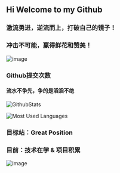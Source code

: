 ## Hi Welcome to my Github 

### 激流勇进，逆流而上，打破自己的镜子！


### 冲击不可能，赢得鲜花和赞美！


![image](https://user-images.githubusercontent.com/84832795/212478754-bb2b6468-c2ef-486b-ae8b-a79a0faf715d.png)
<br/>


### Github提交次数<br/>
#### 流水不争先，争的是滔滔不绝<br/>
![GithubStats](https://github-readme-stats.vercel.app/api?username=morsun&show_icons=true&theme=dark&count_private=true)

<!-- github使用语言 -->
![Most Used Languages](https://github-readme-stats.vercel.app/api/top-langs/?username=morsun&theme=dark&layout=compact)

### 目标站：Great Position 
### 目前：技术在学 & 项目积累
![image](https://www.likecs.com/default/index/img?u=aHR0cHM6Ly9pbWctYmxvZy5jc2RuaW1nLmNuL2ltZ19jb252ZXJ0LzQwNjZkOGQzOTgxOWVkYzI0Y2NjYWE5NDQ2ZmI5YTU3LnBuZw%3D%3D)
<br/>

